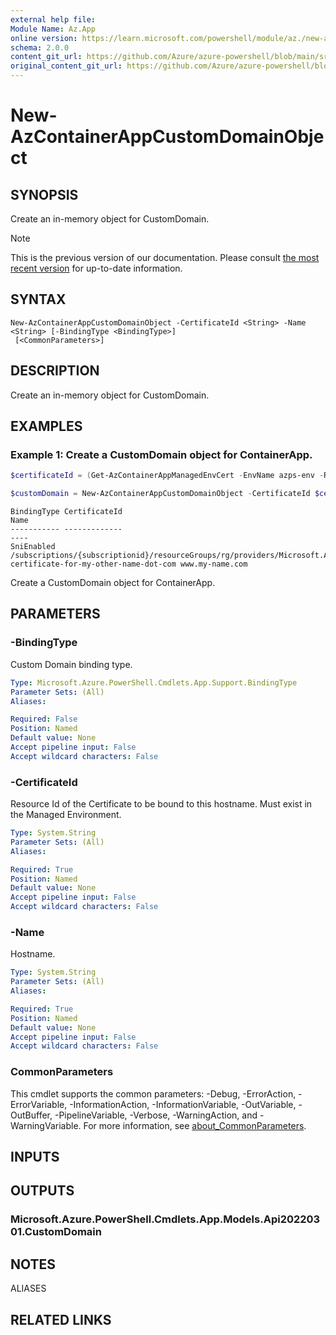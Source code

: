 ```yaml
---
external help file: 
Module Name: Az.App
online version: https://learn.microsoft.com/powershell/module/az./new-azcontainerappcustomdomainobject
schema: 2.0.0
content_git_url: https://github.com/Azure/azure-powershell/blob/main/src/App/help/New-AzContainerAppCustomDomainObject.md
original_content_git_url: https://github.com/Azure/azure-powershell/blob/main/src/App/help/New-AzContainerAppCustomDomainObject.md
---
```


# New-AzContainerAppCustomDomainObject

## SYNOPSIS
Create an in-memory object for CustomDomain.

> [!NOTE]
>This is the previous version of our documentation. Please consult [the most recent version](/powershell/module/az.app/new-azcontainerappcustomdomainobject) for up-to-date information.

## SYNTAX

```
New-AzContainerAppCustomDomainObject -CertificateId <String> -Name <String> [-BindingType <BindingType>]
 [<CommonParameters>]
```

## DESCRIPTION
Create an in-memory object for CustomDomain.

## EXAMPLES

### Example 1: Create a CustomDomain object for ContainerApp.
```powershell
$certificateId = (Get-AzContainerAppManagedEnvCert -EnvName azps-env -ResourceGroupName azpstest_gp -Name azps-env-cert).Id

$customDomain = New-AzContainerAppCustomDomainObject -CertificateId $certificateId -Name www.fabrikam.com -BindingType SniEnabled
```

```output
BindingType CertificateId                                                                                                                                                Name
----------- -------------                                                                                                                                                ----
SniEnabled  /subscriptions/{subscriptionid}/resourceGroups/rg/providers/Microsoft.App/managedEnvironments/demokube/certificates/my-certificate-for-my-other-name-dot-com www.my-name.com
```

Create a CustomDomain object for ContainerApp.

## PARAMETERS

### -BindingType
Custom Domain binding type.

```yaml
Type: Microsoft.Azure.PowerShell.Cmdlets.App.Support.BindingType
Parameter Sets: (All)
Aliases:

Required: False
Position: Named
Default value: None
Accept pipeline input: False
Accept wildcard characters: False
```

### -CertificateId
Resource Id of the Certificate to be bound to this hostname.
Must exist in the Managed Environment.

```yaml
Type: System.String
Parameter Sets: (All)
Aliases:

Required: True
Position: Named
Default value: None
Accept pipeline input: False
Accept wildcard characters: False
```

### -Name
Hostname.

```yaml
Type: System.String
Parameter Sets: (All)
Aliases:

Required: True
Position: Named
Default value: None
Accept pipeline input: False
Accept wildcard characters: False
```

### CommonParameters
This cmdlet supports the common parameters: -Debug, -ErrorAction, -ErrorVariable, -InformationAction, -InformationVariable, -OutVariable, -OutBuffer, -PipelineVariable, -Verbose, -WarningAction, and -WarningVariable. For more information, see [about_CommonParameters](http://go.microsoft.com/fwlink/?LinkID=113216).

## INPUTS

## OUTPUTS

### Microsoft.Azure.PowerShell.Cmdlets.App.Models.Api20220301.CustomDomain

## NOTES

ALIASES

## RELATED LINKS


